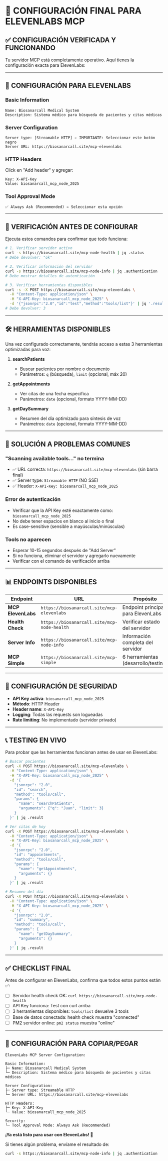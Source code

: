 # 🎯 CONFIGURACIÓN FINAL PARA ELEVENLABS MCP

## ✅ **CONFIGURACIÓN VERIFICADA Y FUNCIONANDO**

Tu servidor MCP está completamente operativo. Aquí tienes la configuración exacta para ElevenLabs:

---

## 🔧 **CONFIGURACIÓN PARA ELEVENLABS**

### **Basic Information**
```
Name: Biosanarcall Medical System
Description: Sistema médico para búsqueda de pacientes y citas médicas
```

### **Server Configuration**
```
Server type: [Streamable HTTP] ← IMPORTANTE: Seleccionar este botón negro
Server URL: https://biosanarcall.site/mcp-elevenlabs
```

### **HTTP Headers**
Click en "Add header" y agregar:
```
Key: X-API-Key
Value: biosanarcall_mcp_node_2025
```

### **Tool Approval Mode**
```
✅ Always Ask (Recommended) ← Seleccionar esta opción
```

---

## 🧪 **VERIFICACIÓN ANTES DE CONFIGURAR**

Ejecuta estos comandos para confirmar que todo funciona:

```bash
# 1. Verificar servidor activo
curl -s https://biosanarcall.site/mcp-node-health | jq .status
# Debe devolver: "ok"

# 2. Verificar información del servidor
curl -s https://biosanarcall.site/mcp-node-info | jq .authentication
# Debe mostrar detalles de autenticación

# 3. Verificar herramientas disponibles
curl -s -X POST https://biosanarcall.site/mcp-elevenlabs \
  -H "Content-Type: application/json" \
  -H "X-API-Key: biosanarcall_mcp_node_2025" \
  -d '{"jsonrpc":"2.0","id":"test","method":"tools/list"}' | jq '.result.tools | length'
# Debe devolver: 3
```

---

## 🛠️ **HERRAMIENTAS DISPONIBLES**

Una vez configurado correctamente, tendrás acceso a estas 3 herramientas optimizadas para voz:

1. **searchPatients**
   - Buscar pacientes por nombre o documento
   - Parámetros: `q` (búsqueda), `limit` (opcional, máx 20)

2. **getAppointments**
   - Ver citas de una fecha específica
   - Parámetros: `date` (opcional, formato YYYY-MM-DD)

3. **getDaySummary**
   - Resumen del día optimizado para síntesis de voz
   - Parámetros: `date` (opcional, formato YYYY-MM-DD)

---

## 🚨 **SOLUCIÓN A PROBLEMAS COMUNES**

### **"Scanning available tools..." no termina**
- ✅ URL correcta: `https://biosanarcall.site/mcp-elevenlabs` (sin barra final)
- ✅ Server type: `Streamable HTTP` (NO SSE)
- ✅ Header: `X-API-Key: biosanarcall_mcp_node_2025`

### **Error de autenticación**
- Verificar que la API Key esté exactamente como: `biosanarcall_mcp_node_2025`
- No debe tener espacios en blanco al inicio o final
- Es case-sensitive (sensible a mayúsculas/minúsculas)

### **Tools no aparecen**
- Esperar 10-15 segundos después de "Add Server"
- Si no funciona, eliminar el servidor y agregarlo nuevamente
- Verificar con el comando de verificación arriba

---

## 📊 **ENDPOINTS DISPONIBLES**

| Endpoint | URL | Propósito |
|----------|-----|-----------|
| **MCP ElevenLabs** | `https://biosanarcall.site/mcp-elevenlabs` | Endpoint principal para ElevenLabs |
| **Health Check** | `https://biosanarcall.site/mcp-node-health` | Verificar estado del servidor |
| **Server Info** | `https://biosanarcall.site/mcp-node-info` | Información completa del servidor |
| **MCP Simple** | `https://biosanarcall.site/mcp-simple` | 6 herramientas (desarrollo/testing) |

---

## 🔐 **CONFIGURACIÓN DE SEGURIDAD**

- **API Key activa**: `biosanarcall_mcp_node_2025`
- **Método**: HTTP Header
- **Header name**: `X-API-Key`
- **Logging**: Todas las requests son logueadas
- **Rate limiting**: No implementado (servidor privado)

---

## 📞 **TESTING EN VIVO**

Para probar que las herramientas funcionan antes de usar en ElevenLabs:

```bash
# Buscar pacientes
curl -X POST https://biosanarcall.site/mcp-elevenlabs \
  -H "Content-Type: application/json" \
  -H "X-API-Key: biosanarcall_mcp_node_2025" \
  -d '{
    "jsonrpc": "2.0",
    "id": "search",
    "method": "tools/call",
    "params": {
      "name": "searchPatients",
      "arguments": {"q": "Juan", "limit": 3}
    }
  }' | jq .result

# Ver citas de hoy
curl -X POST https://biosanarcall.site/mcp-elevenlabs \
  -H "Content-Type: application/json" \
  -H "X-API-Key: biosanarcall_mcp_node_2025" \
  -d '{
    "jsonrpc": "2.0",
    "id": "appointments",
    "method": "tools/call",
    "params": {
      "name": "getAppointments",
      "arguments": {}
    }
  }' | jq .result

# Resumen del día
curl -X POST https://biosanarcall.site/mcp-elevenlabs \
  -H "Content-Type: application/json" \
  -H "X-API-Key: biosanarcall_mcp_node_2025" \
  -d '{
    "jsonrpc": "2.0",
    "id": "summary",
    "method": "tools/call",
    "params": {
      "name": "getDaySummary",
      "arguments": {}
    }
  }' | jq .result
```

---

## ✅ **CHECKLIST FINAL**

Antes de configurar en ElevenLabs, confirma que todos estos puntos están ✅:

- [ ] Servidor health check OK: `curl https://biosanarcall.site/mcp-node-health`
- [ ] API Key funciona: Test con curl arriba
- [ ] 3 herramientas disponibles: `tools/list` devuelve 3 tools
- [ ] Base de datos conectada: health check muestra "connected"
- [ ] PM2 servidor online: `pm2 status` muestra "online"

---

## 🎯 **CONFIGURACIÓN PARA COPIAR/PEGAR**

```
ElevenLabs MCP Server Configuration:

Basic Information:
├─ Name: Biosanarcall Medical System
└─ Description: Sistema médico para búsqueda de pacientes y citas médicas

Server Configuration:
├─ Server type: Streamable HTTP
└─ Server URL: https://biosanarcall.site/mcp-elevenlabs

HTTP Headers:
├─ Key: X-API-Key
└─ Value: biosanarcall_mcp_node_2025

Security:
└─ Tool Approval Mode: Always Ask (Recommended)
```

**¡Ya está listo para usar con ElevenLabs! 🚀**

Si tienes algún problema, envíame el resultado de:
```bash
curl -s https://biosanarcall.site/mcp-node-info | jq .authentication
```
